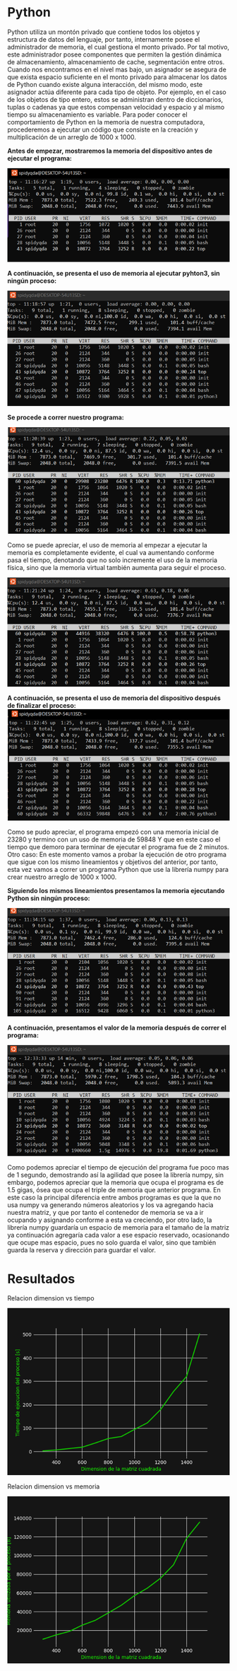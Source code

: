 # Python 

Python utiliza un montón privado que contiene todos los objetos y estructura de
datos del lenguaje, por tanto, internamente posee el administrador de memoria,
el cual gestiona el monto privado. Por tal motivo, este administrador posee
componentes que permiten la gestión dinámica de almacenamiento, almacenamiento
de cache, segmentación entre otros. Cuando nos encontramos en el nivel mas
bajo, un asignador se asegura de que exista espacio suficiente en el monto
privado para almacenar los datos de Python cuando existe alguna interacción,
del mismo modo, este asignador actúa diferente para cada tipo de objeto. Por
ejemplo, en el caso de los objetos de tipo entero, estos se administran dentro
de diccionarios, tuplas o cadenas ya que estos compensan velocidad y espacio
y al mismo tiempo su almacenamiento es variable. Para poder conocer el
comportamiento de Python en la memoria de nuestra computadora, procederemos
a ejecutar un código que consiste en la creación y multiplicación de un arreglo
de 1000 x 1000.


__Antes de empezar, mostraremos la memoria del dispositivo antes de ejecutar el programa:__

![python1](./resources/python1.png)

__A continuación, se presenta el uso de memoria al ejecutar pyhton3, sin ningún proceso:__

![python2](./resources/python2.png)

__Se procede a correr nuestro programa:__

![python3](./resources/python3.png)

Como se puede apreciar, el uso de memoria al empezar a ejecutar la memoria es
completamente evidente, el cual va aumentando conforme pasa el tiempo,
denotando que no solo incremente el uso de la memoria física, sino que la
memoria virtual también aumenta para seguir el proceso.

![python4](./resources/python4.png)

__A continuación, se presenta el uso de memoria del dispositivo después de finalizar el proceso:__
![python5](./resources/python5.png)

Como se pudo apreciar, el programa empezó con una memoria inicial de 23280
y termino con un uso de memoria de 59848 Y que en este caso el tiempo que
demoro para terminar de ejecutar el programa fue de 2 minutos. Otro caso: En
este momento vamos a probar la ejecución de otro programa que sigue con los
mismo lineamientos y objetivos del anterior, por tanto, esta vez vamos a correr
un programa Python que use la librería numpy para crear nuestro arreglo de 1000
x 1000.

__Siguiendo los mismos lineamientos presentamos la memoria ejecutando Python sin ningún proceso:__

![python6](./resources/python6.png)

__A continuación, presentamos el valor de la memoria después de correr el programa:__

![python7](./resources/python7.png)

Como podemos apreciar el tiempo de ejecución del programa fue poco mas de
1 segundo, demostrando así la agilidad que posee la librería numpy, sin
embargo, podemos apreciar que la memoria que ocupa el programa es de 1.5 gigas,
ósea que ocupa el triple de memoria que anterior programa. En este caso la
principal diferencia entre ambos programas es que la que no usa numpy va
generando números aleatorios y los va agregando hacia nuestra matriz, y que por
tanto el contenedor de memoria se va a ir ocupando y asignando conforme a esta
va creciendo, por otro lado, la librería numpy guardaría un espacio de memoria
para el tamaño de la matriz ya continuación agregaría cada valor a ese espacio
reservado, ocasionando que ocupe mas espacio, pues no solo guarda el valor,
sino que también guarda la reserva y dirección para guardar el valor.

# Resultados

Relacion dimension vs tiempo

![python1](../results/pythonTime.png )

Relacion dimension vs memoria

![python1](../results/pythonMemory.png )
